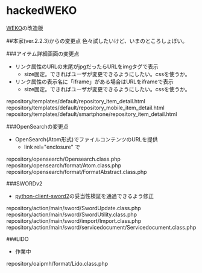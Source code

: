 hackedWEKO
==========

[WEKO](http://weko.at.nii.ac.jp/)の改造版


##本家(ver.2.2.3)からの変更点
色々試したいけど、いまのところしょぼい。

###アイテム詳細画面の変更点
- リンク属性のURLの末尾がjpgだったらURLをimgタグで表示
	- size固定。できればユーザが変更できるようにしたい。cssを使うか。
- リンク属性の表示名に「iframe」がある場合はURLをiframeで表示
	- size固定。できればユーザが変更できるようにしたい。cssを使うか。

repository/templates/default/repository\_item\_detail.html
repository/templates/default/repository\_mobile\_item\_detail.html
repository/templates/default/smartphone/repository\_item\_detail.html
	
###OpenSearchの変更点
- OpenSearch(Atom形式)でファイルコンテンツのURLを提供
	- link rel="enclosure" で

repository/opensearch/Opensearch.class.php
repository/opensearch/format/Atom.class.php
repository/opensearch/format/FormatAbstract.class.php

###SWORDv2
- [python-client-sword2](https://github.com/swordapp/python-client-sword2)の妥当性検証を通過できるよう修正

repository/action/main/sword/SwordUpdate.class.php
repository/action/main/sword/SwordUtility.class.php
repository/action/main/sword/import/Import.class.php
repository/action/main/sword/servicedocument/Servicedocument.class.php


###LIDO

- 作業中

repository/oaipmh/format/Lido.class.php


